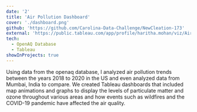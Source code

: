 ```yaml
---
date: '2'
title: 'Air Pollution Dashboard'
cover: './dashboard.png'
github: 'https://github.com/Carolina-Data-Challenge/NewCleation-173'
external: 'https://public.tableau.com/app/profile/haritha.mohan/viz/AirPollutionCDC/Dashboard1'
tech:
  - OpenAQ Database
  - Tableau
showInProjects: true
---
```


Using data from the openaq database, I analyzed air pollution trends between the years 2018 to 2020 in the US and even analyzed data from Mumbai, India to compare. We created Tableau dashboards that included map animations and graphs to display the levels of particulate matter and ozone throughout various areas and how events such as wildfires and the COVID-19 pandemic have affected the air quality.
